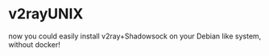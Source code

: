 # v2rayUNIX
now you could easily install v2ray+Shadowsock on your Debian like system, without docker!

